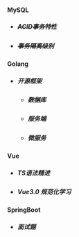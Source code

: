 #### MySQL 

- ##### ~~ACID事务特性~~  

- ##### ~~事务隔离级别~~



#### Golang 

- ##### 开源框架

  - ##### ~~数据库~~

  - ##### 服务端

  - ##### 微服务

    

#### Vue

- ##### TS语法精进

- ##### Vue3.0 规范化学习



#### SpringBoot

- ##### 面试题